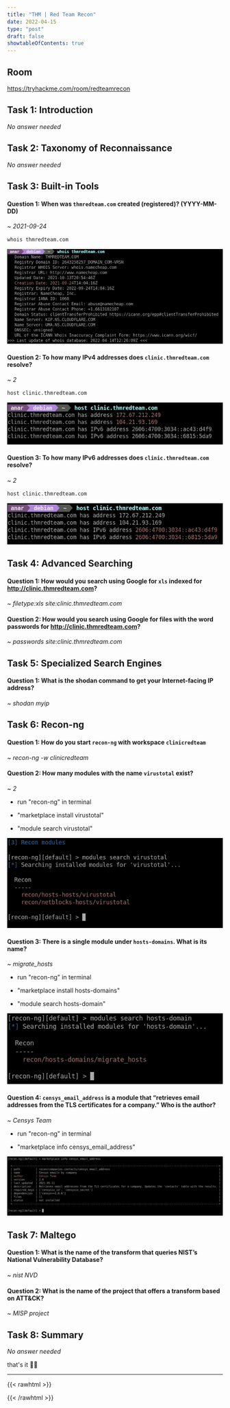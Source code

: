 ```yaml
---
title: "THM | Red Team Recon"
date: 2022-04-15
type: "post"
draft: false
showtableOfContents: true
---
```


## Room

https://tryhackme.com/room/redteamrecon

## Task 1: Introduction

*No answer needed*

## Task 2:  Taxonomy of Reconnaissance

*No answer needed*

## Task 3: Built-in Tools

#### Question 1: When was ```thmredteam.com``` created (registered)? (YYYY-MM-DD)

*~ 2021-09-24*

```bash
whois thmredteam.com
```

![source](/images/write-ups/redteamrecon/2022.png)

#### Question 2: To how many IPv4 addresses does ```clinic.thmredteam.com``` resolve?

*~ 2*

```bash
host clinic.thmredteam.com
```

![source](/images/write-ups/redteamrecon/2022_1.png)

#### Question 3: To how many IPv6 addresses does ```clinic.thmredteam.com``` resolve?

*~ 2*

```bash
host clinic.thmredteam.com
```

![source](/images/write-ups/redteamrecon/2022_2.png)


## Task 4: Advanced Searching

#### Question 1: How would you search using Google for ```xls``` indexed for http://clinic.thmredteam.com?

*~ filetype:xls site:clinic.thmredteam.com*

#### Question 2: How would you search using Google for files with the word passwords for http://clinic.thmredteam.com?

*~ passwords site:clinic.thmredteam.com*

## Task 5: Specialized Search Engines

#### Question 1: What is the shodan command to get your Internet-facing IP address?

*~ shodan myip*

## Task 6: Recon-ng

#### Question 1: How do you start ```recon-ng``` with workspace ```clinicredteam```

*~ recon-ng -w clinicredteam*

#### Question 2: How many modules with the name ```virustotal``` exist?

*~ 2*

* run "recon-ng" in terminal 

* "marketplace install virustotal"

* "module search virustotal"

![source](/images/write-ups/redteamrecon/2022_3.png)

#### Question 3: There is a single module under ```hosts-domains```. What is its name?

*~ migrate_hosts*

* run "recon-ng" in terminal 

* "marketplace install hosts-domains"

* "module search hosts-domain"

![source](/images/write-ups/redteamrecon/2022_4.png)

#### Question 4: ```censys_email_address``` is a module that “retrieves email addresses from the TLS certificates for a company.” Who is the author?

*~ Censys Team*

* run "recon-ng" in terminal 

* "marketplace info censys_email_address"

![source](/images/write-ups/redteamrecon/2022_5.png)

## Task 7: Maltego 

#### Question 1: What is the name of the transform that queries NIST’s National Vulnerability Database?

*~ nist NVD*

#### Question 2: What is the name of the project that offers a transform based on ATT&CK?

*~ MISP project*

## Task 8: Summary

*No answer needed*

that's it ✌🏽

-------------------------------------------------------------
{{< rawhtml >}} 
<script src="https://utteranc.es/client.js"
        repo="mansoorbarri/website"
        issue-term="title"
        theme="dark-blue"
        crossorigin="anonymous"
        async>
</script>
{{< /rawhtml >}}